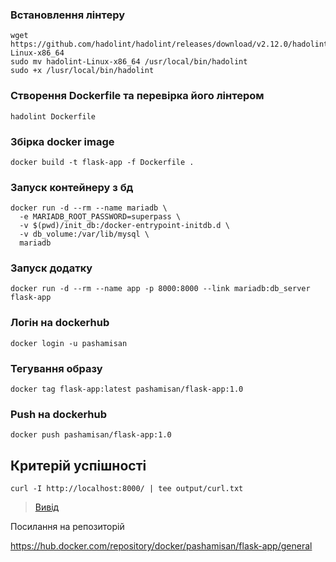 ### Встановлення лінтеру

```
wget https://github.com/hadolint/hadolint/releases/download/v2.12.0/hadolint-Linux-x86_64
sudo mv hadolint-Linux-x86_64 /usr/local/bin/hadolint
sudo +x /lusr/local/bin/hadolint

```

### Cтворення Dockerfile та перевірка його лінтером

```
hadolint Dockerfile
```

### Збірка docker image

```
docker build -t flask-app -f Dockerfile .
```

### Запуск контейнеру з бд

```
docker run -d --rm --name mariadb \
  -e MARIADB_ROOT_PASSWORD=superpass \
  -v $(pwd)/init_db:/docker-entrypoint-initdb.d \
  -v db_volume:/var/lib/mysql \
  mariadb

```

### Запуск додатку

```
docker run -d --rm --name app -p 8000:8000 --link mariadb:db_server flask-app
```

### Логін на dockerhub

```
docker login -u pashamisan
```

### Тегування образу

```
docker tag flask-app:latest pashamisan/flask-app:1.0
```

### Push на dockerhub

```
docker push pashamisan/flask-app:1.0
```

## Критерій успішності

```
curl -I http://localhost:8000/ | tee output/curl.txt
```

> [Вивід](output/curl.txt)

Посилання на репозиторій

https://hub.docker.com/repository/docker/pashamisan/flask-app/general
